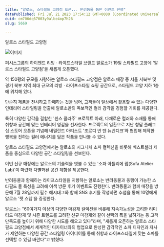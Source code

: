 ```yaml
---
title: "알로소, 스타필드 고양점 오픈... 반려동물 동반 이벤트 진행"
datePublished: Fri Jul 21 2023 17:54:12 GMT+0000 (Coordinated Universal Time)
cuid: cm706dq67003y0albe4op7h26
slug: 5669

---
```



알로소 스타필드 고양점

![이미지](https://cdn.hashnode.com/res/hashnode/image/upload/v1739259803001/ef470fdf-eb90-40f5-91aa-6a3ceba830cf.jpeg)

퍼시스그룹의 하이엔드 리빙ㆍ라이프스타일 브랜드 알로소가 19일 스타필드 고양에 '알로소 스타필드 고양점'을 새롭게 오픈했다.

약 150평의 규모를 자랑하는 알로소 스타필드 고양점은 알로소 매장 중 서울 서북부 및 경기 북부 지역 최대 규모의 리빙ㆍ라이프스타일 쇼핑 공간으로, 스타필드 고양 지하 1층에 위치해 있다.

단순히 제품을 전시하고 판매하는 것을 넘어, 고객들이 일상에서 활용할 수 있는 다양한 인테리어 스타일링을 연출해 알로소만의 독보적인 컬러 감각을 경험할 기회를 제공한다.

특히 다양한 감각을 결합한 '센스 콜라주' 프로젝트 아래, 다채로운 컬러와 소재를 통해 취향과 공간에 맞는 인테리어 영감을 선사한다. 프로젝트의 일환으로 지난 청담 플래그십 스토어 오픈을 기념해 네덜란드 아티스트 '조르디 반 덴 뉴벤디크'와 협업해 제작한 행복을 전하는 컬러 에너지를 담은 작품을 만나볼 수 있다.

알로소 스타필드 고양점에서는 알로소의 시그니처 소파 컬렉션을 비롯해 베스트셀러 제품을 중심으로 다양한 공간 스타일링을 선보인다.

이번 신규 매장에는 알로소의 기술력을 엿볼 수 있는 '소파 아틀리에 랩(Sofa Atelier Lab)'이 마련돼 차별화된 공간 체험을 제공한다.

반려동물과 함께하는 라이프스타일을 지향하는 알로소는 반려동물과 동행이 가능한 스타필드 몰 특성을 고려해 이색 방문 후기 이벤트도 진행한다. 반려동물과 함께 매장을 방문해 7월 28일까지 필수 해시태그와 함께 SNS 후기를 작성하면 추첨을 통해 10명에게 알로소 '펫 스텝'을 증정한다.

알로소는 "60여가지 이상의 다양한 마감재 컬렉션을 비롯해 지속가능성을 고려한 리미티드 마감재 및 시즌 트렌드를 고려한 신규 마감재와 같이 선택의 폭을 넓혀가는 등 고객 만족도를 높이기 위해 다양한 시도를 해오고 있다"라며, "새롭게 오픈하는 알로소 스타필드 고양점에서 세계적인 디자이너와의 협업으로 완성한 감각적인 소파 디자인과 자사가 제안하는 다양한 공간 스타일링 아이디어를 통해 취향과 라이프스타일에 맞는 소파를 선택할 수 있길 바란다"고 밝혔다.